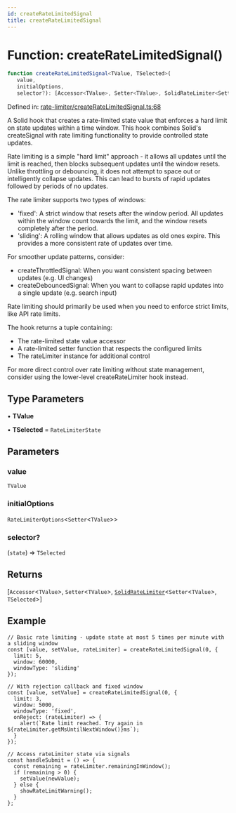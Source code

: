 ```yaml
---
id: createRateLimitedSignal
title: createRateLimitedSignal
---
```


<!-- DO NOT EDIT: this page is autogenerated from the type comments -->

# Function: createRateLimitedSignal()

```ts
function createRateLimitedSignal<TValue, TSelected>(
   value, 
   initialOptions, 
   selector?): [Accessor<TValue>, Setter<TValue>, SolidRateLimiter<Setter<TValue>, TSelected>]
```

Defined in: [rate-limiter/createRateLimitedSignal.ts:68](https://github.com/TanStack/pacer/blob/main/packages/solid-pacer/src/rate-limiter/createRateLimitedSignal.ts#L68)

A Solid hook that creates a rate-limited state value that enforces a hard limit on state updates within a time window.
This hook combines Solid's createSignal with rate limiting functionality to provide controlled state updates.

Rate limiting is a simple "hard limit" approach - it allows all updates until the limit is reached, then blocks
subsequent updates until the window resets. Unlike throttling or debouncing, it does not attempt to space out
or intelligently collapse updates. This can lead to bursts of rapid updates followed by periods of no updates.

The rate limiter supports two types of windows:
- 'fixed': A strict window that resets after the window period. All updates within the window count
  towards the limit, and the window resets completely after the period.
- 'sliding': A rolling window that allows updates as old ones expire. This provides a more
  consistent rate of updates over time.

For smoother update patterns, consider:
- createThrottledSignal: When you want consistent spacing between updates (e.g. UI changes)
- createDebouncedSignal: When you want to collapse rapid updates into a single update (e.g. search input)

Rate limiting should primarily be used when you need to enforce strict limits, like API rate limits.

The hook returns a tuple containing:
- The rate-limited state value accessor
- A rate-limited setter function that respects the configured limits
- The rateLimiter instance for additional control

For more direct control over rate limiting without state management,
consider using the lower-level createRateLimiter hook instead.

## Type Parameters

• **TValue**

• **TSelected** = `RateLimiterState`

## Parameters

### value

`TValue`

### initialOptions

`RateLimiterOptions`\<`Setter`\<`TValue`\>\>

### selector?

(`state`) => `TSelected`

## Returns

\[`Accessor`\<`TValue`\>, `Setter`\<`TValue`\>, [`SolidRateLimiter`](../../interfaces/solidratelimiter.md)\<`Setter`\<`TValue`\>, `TSelected`\>\]

## Example

```tsx
// Basic rate limiting - update state at most 5 times per minute with a sliding window
const [value, setValue, rateLimiter] = createRateLimitedSignal(0, {
  limit: 5,
  window: 60000,
  windowType: 'sliding'
});

// With rejection callback and fixed window
const [value, setValue] = createRateLimitedSignal(0, {
  limit: 3,
  window: 5000,
  windowType: 'fixed',
  onReject: (rateLimiter) => {
    alert(`Rate limit reached. Try again in ${rateLimiter.getMsUntilNextWindow()}ms`);
  }
});

// Access rateLimiter state via signals
const handleSubmit = () => {
  const remaining = rateLimiter.remainingInWindow();
  if (remaining > 0) {
    setValue(newValue);
  } else {
    showRateLimitWarning();
  }
};
```
